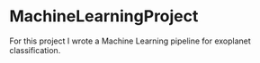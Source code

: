 # MachineLearningProject
For this project I wrote a Machine Learning pipeline for exoplanet classification.
